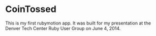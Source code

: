 # CoinTossed

This is my first rubymotion app. It was built for my presentation at the Denver Tech Center Ruby User Group on June 4, 2014.

